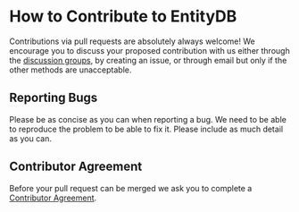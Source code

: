 # How to Contribute to EntityDB

Contributions via pull requests are absolutely always welcome! We encourage you to discuss your proposed contribution with us either through the [discussion groups](https://groups.google.com/forum/#!forum/entitydb), by creating an issue, or through email but only if the other methods are unacceptable.

## Reporting Bugs

Please be as concise as you can when reporting a bug. We need to be able to reproduce the problem to be able to fix it. Please include as much detail as you can.

## Contributor Agreement

Before your pull request can be merged we ask you to complete a [Contributor Agreement](http://www.mtnfog.com/?p=1744).
